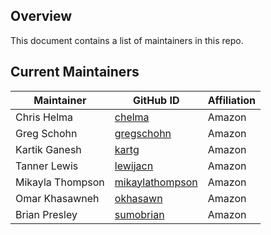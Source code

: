 ## Overview

This document contains a list of maintainers in this repo.

## Current Maintainers

| Maintainer         | GitHub ID                                               | Affiliation |
| ------------------ | ------------------------------------------------------- | ----------- |
| Chris Helma        | [chelma](https://github.com/chelma)                     | Amazon      |
| Greg Schohn        | [gregschohn](https://github.com/gregschohn)             | Amazon      |
| Kartik Ganesh      | [kartg](https://github.com/kartg)                       | Amazon      |
| Tanner Lewis       | [lewijacn](https://github.com/lewijacn)                 | Amazon      |
| Mikayla Thompson   | [mikaylathompson](https://github.com/mikaylathompson)   | Amazon      |
| Omar Khasawneh     | [okhasawn](https://github.com/okhasawn)                 | Amazon      |
| Brian Presley      | [sumobrian](https://github.com/sumobrian)               | Amazon      |